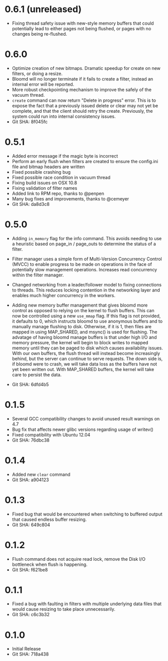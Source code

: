 # 0.6.1 (unreleased)

  * Fixing thread safety issue with new-style memory buffers that
    could potentially lead to either pages not being flushed, or
    pages with no changes being re-flushed.


# 0.6.0

  * Optimize creation of new bitmaps. Dramatic speedup for create on
    new filters, or doing a resize.
  * Bloomd will no longer terminate if it fails to create a filter,
    instead an internal error will be reported.
  * More robust checkpointing mechanism to improve the safely of the
    vacuum thread.
  * `create` command can now return "Delete in progress" error. This
    is to expose the fact that a previously issued delete or clear may
    not yet be complete, and that the client should retry the create.
    Previously, the system could run into internal consistency issues.
  * Git SHA: 8f045fc

# 0.5.1

  * Added error message if the magic byte is incorrect
  * Perform an early flush when filters are created to ensure
    the config.ini file and bitmap headers are written
  * Fixed possible crashing bug
  * Fixed possible race condition in vacuum thread
  * Fixing build issues on OSX 10.8
  * Fixing validation of filter names
  * Added link to RPM repo, thanks to @penpen
  * Many bug fixes and improvements, thanks to @cemeyer
  * Git SHA: da8d3c8

# 0.5.0

  * Adding `in_memory` flag for the info command. This avoids needing to use
  a heuristic based on page_in / page_outs to determine the status of a filter.

  * Filter manager uses a simple form of Multi-Version Concurrency Control (MVCC)
  to enable progress to be made on operations in the face of potentially slow management
  operations. Increases read concurrency within the filter manager.

  * Changed networking from a leader/follower model to fixing connections to threads. This
  reduces locking contention in the networking layer and enables much higher concurrency
  in the workers.

  * Adding new memory buffer management that gives bloomd more control as opposed to
  relying on the kernel to flush buffers. This can now be controlled using a new `use_mmap`
  flag. If this flag is not provided, it defaults to 0, which instructs bloomd to use anonymous
  buffers and to manually manage flushing to disk. Otherwise, if it is 1, then files are mapped
  in using MAP_SHARED, and msync() is used for flushing. The advatage of having bloomd manage
  buffers is that under high I/O and memory pressure, the kernel will begin to block writes to
  mapped memory until they can be paged to disk which causes availability issues. With our own
  buffers, the flush thread will instead become increasingly behind, but the server can continue
  to serve requests. The down side is, if bloomd were to crash, we will take data loss as the
  buffers have not yet been written out. With MAP_SHARED buffers, the kernel will take care
  to persist the data.

  * Git SHA: 6dfd4b5

# 0.1.5

  * Several GCC compatibility changes to avoid unused result warnings on 4.7
  * Bug fix that affects newer glibc versions regarding usage of writev()
  * Fixed compatibility with Ubuntu 12.04
  * Git SHA: 76dbc38

# 0.1.4

  * Added new `clear` command
  * Git SHA: a904123

# 0.1.3

  * Fixed bug that would be encountered when switching to buffered
    output that caused endless buffer resizing.
  * Git SHA: 649c804

# 0.1.2

  * Flush command does not acquire read lock, remove the Disk I/O
    bottleneck when flush is happening.
  * Git SHA: f621be8

# 0.1.1

  * Fixed a bug with faulting in filters with multiple underlying data files
    that would cause resizing to take place unnecessarily.
  * Git SHA: c6c3b32

# 0.1.0

  * Initial Release
  * Git SHA: 718a438


